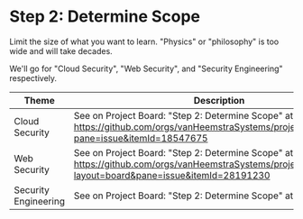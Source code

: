 # Step 2: Determine Scope

Limit the size of what you want to learn. "Physics" or "philosophy" is too wide and will take decades.

We'll go for "Cloud Security", "Web Security", and "Security Engineering" respectively.

| Theme | Description |
| -- | -- |
| Cloud Security | See on Project Board: "Step 2: Determine Scope" at https://github.com/orgs/vanHeemstraSystems/projects/9/views/1?pane=issue&itemId=18547675 |
| Web Security | See on Project Board: "Step 2: Determine Scope" at https://github.com/orgs/vanHeemstraSystems/projects/16/views/1?layout=board&pane=issue&itemId=28191230 |
| Security Engineering | See on Project Board: "Step 2: Determine Scope" at  |
